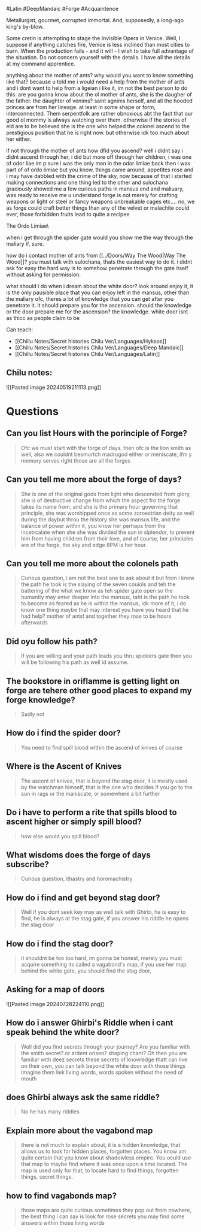 #Latin #DeepMandaic #Forge #Acquaintence 

Metallurgist, gourmet, corrupted immortal. And, supposedly, a long-ago king's by-blow.

Some cretin is attempting to stage the Invisible Opera in Venice. Well, I suppose if anything catches fire, Venice is less inclined than most cities to burn. When the production fails - and it will - I wish to take full advantage of the situation. Do not concern yourself with the details. I have all the details at my command apprentice.

anything about the mother of ants?
why would you want to know something like that?
because u told me i would need a help from the mother of ants and i dont want to help from a ligeian
i like it, 
im not the best person to do this. are you gonna know about the ol mother of ants, she is the daugher of the father. the daughter of venims? saint agnims herself, and all the hooded princes are from her lineage. at least in some shape or form, interconnected. Them serpentfolk are rather obnoxious abt the fact that our good ol mommy is always watching over them. otherwise if the stories of eld are to be believed she is the one who helped the colonel ascend to the prestigious position that he is right now. but otherwise idk too much about her either.

if not through the mother of ants how dfid you ascend?
well i didnt say i didnt ascend through her, i did but more off through her children, i was one of odor liae im p sure i was the only man in the odor limiae back then
i was part of of ordo limiae but you know, things came around, appetites rose and i may have dabbled with the crime of the sky, now because of that i started making connections and one thing led to the other and sulochana graciously showed me a few curious paths in mansus end and maliuary, was ready to receive me
u understand forge is not merely for crafting weapons or light or steel or fancy weapons unbreakable cages etc.... no, we as forge could craft better things than any of the velvet or malachite could ever, those forbidden fruits lead to quite a recipee

The Ordo Limiae\

when i get through the spider gate would you show me the way through the maliary
if, sure.

how do i contact mother of ants from [[../Doors/Way The Wood|Way The Wood]]?
you must talk with sulochana, thats the easiest way to do it.
i didnt ask for easy
the hard way is to somehow penetrate through the gate itself without asking for permission.

what should i do when i dream about the white door?
look around enjoy it, it is the only pausible place that you can enjoy left in the mansus, other than the maliary ofc, theres a lot of knowledge that you can get after you penetrate it. it should prepare you for the ascension.
should the knowledge or the door prepare me for the ascension?
the knowledge.
white door isnt as thicc as people claim to be

Can teach:
- [[Chillu Notes/Secret histories Chilu Ver/Languages/Hyksos]]
- [[Chillu Notes/Secret histories Chilu Ver/Languages/Deep Mandaic]]
- [[Chillu Notes/Secret histories Chilu Ver/Languages/Latin]]

Chilu notes:
- 


![[Pasted image 20240519211113.png]]

# Questions

## Can you list Hours with the porinciple of Forge?
>Ofc we must start with the forge of days, then ofc is the lion smith as well, also we couldnt besmurtch madrugod either or meniscate, ifm y memory serves right those are all the forges

## Can you tell me more about the forge of days?
>She is one of the original gods from light who descended from glory, she is of destructive change from which the aspect fro the forge takes its name from, and she is the primary hour governing that principle, she was worshipped once as some zoroestrian deity as well during the daybut throu the history she was mansus life, and the balance of power within it, you know her perhaps from the incetrcalate when she she was divided the sun in slplendor, to prevent him from having children from their love, and of course, her principles are of the forge, the sky and edge 8PM is her hour.

## Can you tell me more about the colonels path
>Curious question, i am not the best one to ask about it but from i know the path he took is the slaying of the seven couiols and teh the battering of the what we know as teh spider gate open so the humanity may enter deeper into the mansus, taht is the path he took to become as feared as he is within the mansus, idk more of it, i do know one thing maybe that may interest you have you heard that he had help? mother of ants! and together they rose to be hours afterwards

## Did oyu follow his path? 
>If you are willing and your path leads you thru spideers gate then you will be following his path as well id assume.

## The bookstore in oriflamme is getting light on forge are tehere other good places to expand my forge knowledge?
>Sadly not

## How do i find the spider door?
>You need to find spill blood within the ascend of knives of course

## Where is the Ascent of Knives
>The ascent of knives, that is beyond the stag door, it is mostly used by the watchman himself, that is the one who decides if you go to the sun in rags or the maniscate, or somewhere a bit further
## Do i have to perform a rite that spills blood to ascent higher or simply spill blood?
>how else would you spill blood?
## What wisdoms does the forge of days subscribe?
>Curious question, ithastry and horomachistry
## How do i find and get beyond stag door?
>Well if you dont seek key may as well talk with Ghirbi, he is easy to find, he is always at the stag gate, if you answer his riddle he opens the stag door
## How do i find the stag door?
>it shouldnt be too too hard, im gonna be honest, merely you must acquire something its called a vagabond's map, if you use her map behind the white gate, you should find the stag door, 
## Asking for a map of doors
![[Pasted image 20240728224110.png]]
## How do i answer Ghirbi's Riddle when i cant speak behind the white door?
>Well did you find secrets through your journey?
>Are you familiar with the smith secret? or ardent orisen? shaping chant?
>Oh then you are familiar with deez secrets these secrets of knowledge thatt can live on their own, you can talk beyond the white door with those things
>Imagine them liek living words, words spoken without the need of mouth
## does Ghirbi always ask the same riddle?
>No he has many riddles
## Explain more about the vagabond map
>there is not much to explain about, it is a hidden knowledge, that allows us to look for hidden places, forgotten places. You know am quite certain that you know about shadowless empire. You oculd use that map to maybe find where it was once upon a time located. The map is used only for that, to locate hard to find things, forgotten things, secret things.
## how to find vagabonds map?
>those maps are quite curious sometimes they pop out from nowhere, the best thing i can say is look for rose secrets you may find some answers within those living words